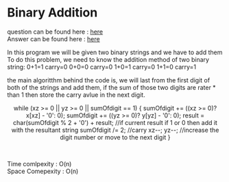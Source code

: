 # Binary Addition

question can be found here : <a href="https://github.com/dscnsec/DSC-NSEC-Algorithms/blob/master/2.%20String/binary_add/binary_add.md"> here </a> <br>
Answer can be found here : <a href="https://github.com/dscnsec/DSC-NSEC-Algorithms/blob/master/2.%20String/binary_add/binary_addition_chalti.cpp">here </a><br>

In  this program we will be given two binary strings and we have to add them
To do this problem, we need to know the addition method of two binary string:
                                0+1=1  carry=0
                                0+0=0  carry=0
                                1+0=1  carry=0
                                1+1=0  carry=1

the main algoritthm behind the code is, we will last from the first digit of both of the strings and add them, if the sum of those two digits are rater * than 1 then store the carry avlue in the next digit. 

<p align="center">while (xz >= 0 || yz >= 0 || sumOfdigit == 1) 
        { 
            sumOfdigit += ((xz >= 0)? x[xz] - '0': 0); 
            sumOfdigit += ((yz >= 0)? y[yz] - '0': 0); 
            result = char(sumOfdigit % 2 + '0') + result; //if current result if 1 or 0 then add it with the resultant string
            sumOfdigit /= 2;  //carry
            xz--; yz--;  //increase the digit number or move to the next digit
        }</p> <br>

Time comlpexity : O(n) <br>
Space Comepexity : O(n)